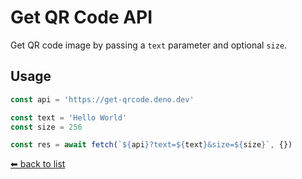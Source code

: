 # Get QR Code API

Get QR code image by passing a `text` parameter and optional `size`.

## Usage

```ts
const api = 'https://get-qrcode.deno.dev'

const text = 'Hello World'
const size = 256

const res = await fetch(`${api}?text=${text}&size=${size}`, {})
```

[⬅ back to list](https://viki.deno.dev/)
